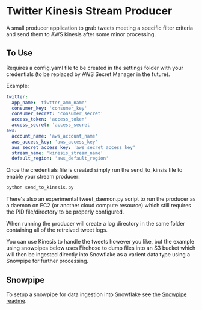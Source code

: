 # Twitter Kinesis Stream Producer

A small producer application to grab tweets meeting a specific filter criteria and send them to AWS kinesis after some minor processing.

## To Use

Requires a config.yaml file to be created in the settings folder with your credentials (to be replaced by AWS Secret Manager in the future).

Example:
```yaml
twitter:
  app_name: 'tiwtter_amm_name'
  consumer_key: 'consumer_key'
  consumer_secret: 'consumer_secret'
  access_token: 'access_token'
  access_secret: 'access_secret'
aws:
  account_name: 'aws_account_name'
  aws_access_key: 'aws_access_key'
  aws_secret_access_key: 'aws_secret_access_key'
  stream_name: 'kinesis_stream_name'
  default_region: 'aws_default_region'
```

Once the credentials file is created simply run the send_to_kinsis file to enable your stream producer:
```bash
python send_to_kinesis.py
```

There's also an experimental tweet_daemon.py script to run the producer as a daemon on EC2 (or another cloud compute resource) which still requires the PID file/directory to be properly configured.

When running the producer will create a log directory in the same folder containing all of the retreived tweet logs.

You can use Kinesis to handle the tweets however you like, but the example using snowpipes below uses Firehose to dump files into an S3 bucket which will then be ingested directly into Snowflake as a varient data type using a Snowpipe for further processing.

## Snowpipe
To setup a snowpipe for data ingestion into Snowflake see the [Snowpipe readme](SNOWPIPE_SETUP.MD).
